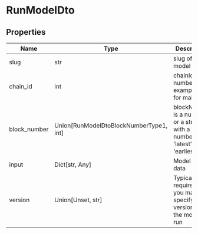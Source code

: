 # RunModelDto


## Properties
Name | Type | Description
------------ | ------------- | -------------
slug | str | slug of the model to run
chain_id | int | chainId number, for example 1 for mainnet
block_number | Union[RunModelDtoBlockNumberType1, int] | blockNumber is a number or a string with a number, 'latest', 'earliest'
input | Dict[str, Any] | Model input data
version | Union[Unset, str] | Typically not required but you may specify version of the model to run

